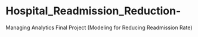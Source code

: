 # Hospital_Readmission_Reduction-
Managing Analytics Final Project (Modeling for Reducing Readmission Rate)
